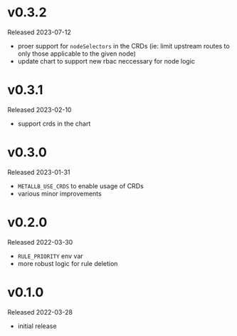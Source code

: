 # v0.3.2

Released 2023-07-12

- proer support for `nodeSelectors` in the CRDs (ie: limit upstream routes to only those applicable to the given node)
- update chart to support new rbac neccessary for node logic

# v0.3.1

Released 2023-02-10

- support crds in the chart

# v0.3.0

Released 2023-01-31

- `METALLB_USE_CRDS` to enable usage of CRDs
- various minor improvements

# v0.2.0

Released 2022-03-30

- `RULE_PRIORITY` env var
- more robust logic for rule deletion

# v0.1.0

Released 2022-03-28

- initial release

